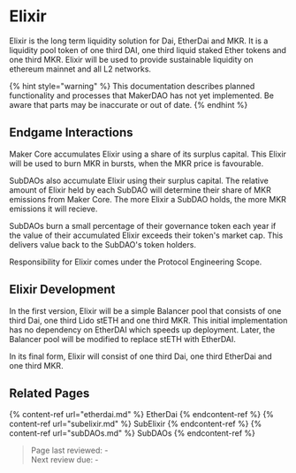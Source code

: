 # Elixir

Elixir is the long term liquidity solution for Dai, EtherDai and MKR. It is a liquidity pool token of one third DAI, one third liquid staked Ether tokens and one third MKR. Elixir will be used to provide sustainable liquidity on ethereum mainnet and all L2 networks. 

{% hint style="warning" %}
This documentation describes planned functionality and processes that MakerDAO has not yet implemented. Be aware that parts may be inaccurate or out of date.
{% endhint %}

## Endgame Interactions

Maker Core accumulates Elixir using a share of its surplus capital. This Elixir will be used to burn MKR in bursts, when the MKR price is favourable.

SubDAOs also accumulate Elixir using their surplus capital. The relative amount of Elixir held by each SubDAO will determine their share of MKR emissions from Maker Core. The more Elixir a SubDAO holds, the more MKR emissions it will recieve.

SubDAOs burn a small percentage of their governance token each year if the value of their accumulated Elixir exceeds their token's market cap. This delivers value back to the SubDAO's token holders.

Responsibility for Elixir comes under the Protocol Engineering Scope.

## Elixir Development

In the first version, Elixir will be a simple Balancer pool that consists of one third Dai, one third Lido stETH and one third MKR. This initial implementation has no dependency on EtherDAI which speeds up deployment. Later, the Balancer pool will be modified to replace stETH with EtherDAI.

In its final form, Elixir will consist of one third Dai, one third EtherDai and one third MKR.

## Related Pages
{% content-ref url="etherdai.md" %} EtherDai {% endcontent-ref %}
{% content-ref url="subelixir.md" %} SubElixir {% endcontent-ref %}
{% content-ref url="subDAOs.md" %} SubDAOs {% endcontent-ref %}  

>Page last reviewed: -    
>Next review due: -   